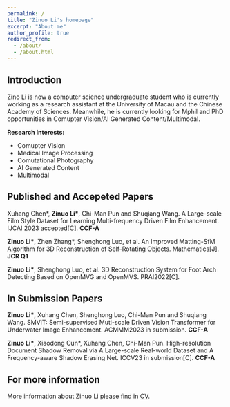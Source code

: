 ```yaml
---
permalink: /
title: "Zinuo Li's homepage"
excerpt: "About me"
author_profile: true
redirect_from: 
  - /about/
  - /about.html
---
```


## Introduction
Zino Li is now a computer science undergraduate student who is currently working as a research assistant at the University of Macau and the Chinese Academy of Sciences. Meanwhile, he is currently looking for Mphil and PhD opportunities in Comupter Vision/AI Generated Content/Multimodal.

<b>Research Interests:</b>
* Comupter Vision
* Medical Image Processing
* Comutational Photography
* AI Generated Content
* Multimodal

## Published and Accepeted Papers
Xuhang Chen\*, **Zinuo Li\***, Chi-Man Pun and Shuqiang Wang. A Large-scale Film Style Dataset for Learning Multi-frequency Driven Film Enhancement. IJCAI 2023 accepted[C]. **CCF-A**

**Zinuo Li\***, Zhen Zhang\*, Shenghong Luo, et al. An Improved Matting-SfM Algorithm for 3D Reconstruction of Self-Rotating Objects. Mathematics[J]. **JCR Q1**

**Zinuo Li\***, Shenghong Luo, et al. 3D Reconstruction System for Foot Arch Detecting Based on OpenMVG and OpenMVS. PRAI2022[C].

## In Submission Papers
**Zinuo Li\***,  Xuhang Chen, Shenghong Luo, Chi-Man Pun and Shuqiang Wang. SMViT: Semi-supervised Muti-scale Driven Vision Transformer for Underwater Image Enhancement. ACMMM2023 in submission. **CCF-A**

**Zinuo Li\***, Xiaodong Cun\*, Xuhang Chen, Chi-Man Pun. High-resolution Document Shadow Removal via A Large-scale Real-world Dataset and A Frequency-aware Shadow Erasing Net. ICCV23 in submission[C]. **CCF-A**

## For more information
More information about Zinuo Li please find in [CV](https://github.com/zinuoli/zinuoli.github.io/blob/main/files/CV-Zinuo.pdf).
